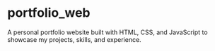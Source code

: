 # portfolio_web
A personal portfolio website built with HTML, CSS, and JavaScript to showcase my projects, skills, and experience.
